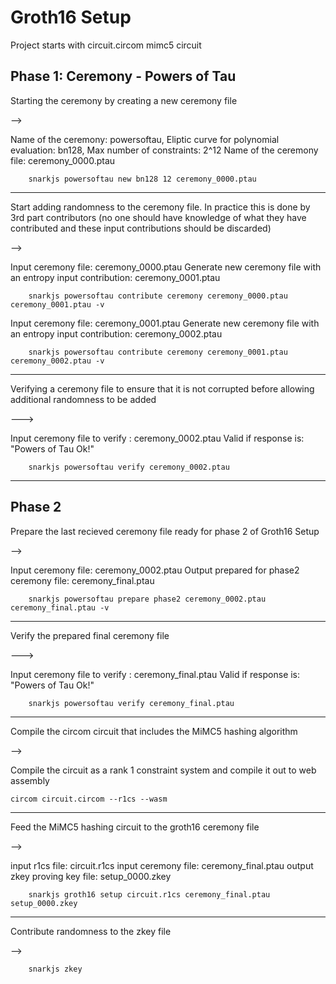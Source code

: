 # Groth16 Setup

Project starts with circuit.circom mimc5 circuit


## Phase 1: Ceremony - Powers of Tau

Starting the ceremony by creating a new ceremony file 

--> 

Name of the ceremony: powersoftau,
Eliptic curve for polynomial evaluation: bn128,
Max number of constraints: 2^12
Name of the ceremony file: ceremony_0000.ptau

        snarkjs powersoftau new bn128 12 ceremony_0000.ptau

---

Start adding randomness to the ceremony file. In practice this is done by 3rd part contributors (no one should have knowledge of what they have contributed and these input contributions should be discarded)

-->

Input ceremony file: ceremony_0000.ptau
Generate new ceremony file with an entropy input contribution: ceremony_0001.ptau 

        snarkjs powersoftau contribute ceremony ceremony_0000.ptau ceremony_0001.ptau -v


Input ceremony file: ceremony_0001.ptau
Generate new ceremony file with an entropy input contribution: ceremony_0002.ptau 

        snarkjs powersoftau contribute ceremony ceremony_0001.ptau ceremony_0002.ptau -v

---

Verifying a ceremony file to ensure that it is not corrupted before allowing additional randomness to be added

---> 

Input ceremony file to verify : ceremony_0002.ptau
Valid if response is: "Powers of Tau Ok!"

        snarkjs powersoftau verify ceremony_0002.ptau

---

## Phase 2

Prepare the last recieved ceremony file ready for phase 2 of Groth16 Setup

-->

Input ceremony file: ceremony_0002.ptau
Output prepared for phase2 ceremony file: ceremony_final.ptau

        snarkjs powersoftau prepare phase2 ceremony_0002.ptau ceremony_final.ptau -v

---

Verify the prepared final ceremony file

---> 

Input ceremony file to verify : ceremony_final.ptau
Valid if response is: "Powers of Tau Ok!"
        
        snarkjs powersoftau verify ceremony_final.ptau

---

Compile the circom circuit that includes the MiMC5 hashing algorithm

-->

Compile the circuit as a rank 1 constraint system and compile it out to web assembly

    circom circuit.circom --r1cs --wasm

---

Feed the MiMC5 hashing circuit to the groth16 ceremony file

-->

input r1cs file: circuit.r1cs
input ceremony file: ceremony_final.ptau
output zkey proving key file: setup_0000.zkey

        snarkjs groth16 setup circuit.r1cs ceremony_final.ptau setup_0000.zkey

---

Contribute randomness to the zkey file

-->

        snarkjs zkey 




